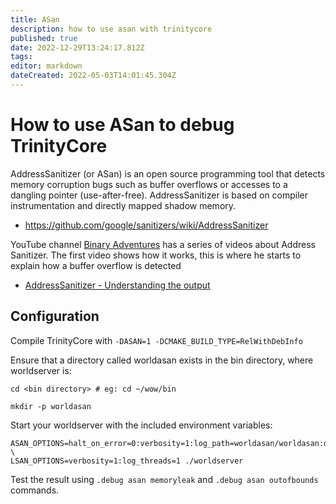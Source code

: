 ```yaml
---
title: ASan
description: how to use asan with trinitycore
published: true
date: 2022-12-29T13:24:17.812Z
tags: 
editor: markdown
dateCreated: 2022-05-03T14:01:45.304Z
---
```


# How to use ASan to debug TrinityCore
AddressSanitizer (or ASan) is an open source programming tool that detects memory corruption bugs such as buffer overflows or accesses to a dangling pointer (use-after-free). AddressSanitizer is based on compiler instrumentation and directly mapped shadow memory. 

- https://github.com/google/sanitizers/wiki/AddressSanitizer

YouTube channel [Binary Adventures](https://www.youtube.com/@BinaryAdventure) has a series of videos about Address Sanitizer. The first video shows how it works, this is where he starts to explain how a buffer overflow is detected 
- [AddressSanitizer - Understanding the output](https://youtu.be/wfk0K4tFHk4?t=582)

## Configuration

Compile TrinityCore with `-DASAN=1 -DCMAKE_BUILD_TYPE=RelWithDebInfo`

Ensure that a directory called worldasan exists in the bin directory, where worldserver is: 

```shell
cd <bin directory> # eg: cd ~/wow/bin

mkdir -p worldasan
```

Start your worldserver with the included environment variables:

```shell
ASAN_OPTIONS=halt_on_error=0:verbosity=1:log_path=worldasan/worldasan:detect_stack_use_after_return=1 \
LSAN_OPTIONS=verbosity=1:log_threads=1 ./worldserver
```

Test the result using `.debug asan memoryleak` and `.debug asan outofbounds` commands.
